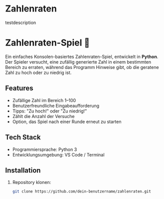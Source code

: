 # Zahlenraten
testdescription

# Zahlenraten-Spiel 🎲

Ein einfaches Konsolen-basiertes Zahlenraten-Spiel, entwickelt in **Python**. Der Spieler versucht, eine zufällig generierte Zahl in einem bestimmten Bereich zu erraten, während das Programm Hinweise gibt, ob die geratene Zahl zu hoch oder zu niedrig ist.

## Features

- Zufällige Zahl im Bereich 1–100
- Benutzerfreundliche Eingabeaufforderung
- Tipps: "Zu hoch!" oder "Zu niedrig!"
- Zählt die Anzahl der Versuche
- Option, das Spiel nach einer Runde erneut zu starten

## Tech Stack

- Programmiersprache: Python 3
- Entwicklungsumgebung: VS Code / Terminal

## Installation

1. Repository klonen:
   ```bash
   git clone https://github.com/dein-benutzername/zahlenraten.git
